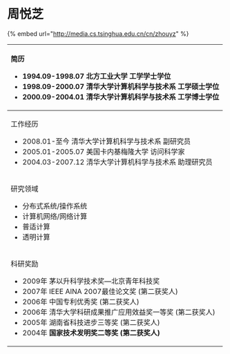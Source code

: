 # 周悦芝

{% embed url="http://media.cs.tsinghua.edu.cn/cn/zhouyz" %}



<table>
  <thead>
    <tr>
      <th style="text-align:left">
        <p>&#x7B80;&#x5386;</p>
        <ul>
          <li>1994.09-1998.07 &#x5317;&#x65B9;&#x5DE5;&#x4E1A;&#x5927;&#x5B66; &#x5DE5;&#x5B66;&#x5B66;&#x58EB;&#x5B66;&#x4F4D;</li>
          <li><b>1998.09-2000.07  &#x6E05;&#x534E;&#x5927;&#x5B66;&#x8BA1;&#x7B97;&#x673A;&#x79D1;&#x5B66;&#x4E0E;&#x6280;&#x672F;&#x7CFB;   &#x5DE5;&#x5B66;&#x7855;&#x58EB;&#x5B66;&#x4F4D;</b>
          </li>
          <li>2000.09-2004.01 &#x6E05;&#x534E;&#x5927;&#x5B66;&#x8BA1;&#x7B97;&#x673A;&#x79D1;&#x5B66;&#x4E0E;&#x6280;&#x672F;&#x7CFB;
            &#x5DE5;&#x5B66;&#x535A;&#x58EB;&#x5B66;&#x4F4D;</li>
        </ul>
      </th>
    </tr>
  </thead>
  <tbody>
    <tr>
      <td style="text-align:left">
        <p>&#x5DE5;&#x4F5C;&#x7ECF;&#x5386;</p>
        <ul>
          <li>2008.01-&#x81F3;&#x4ECA; &#x6E05;&#x534E;&#x5927;&#x5B66;&#x8BA1;&#x7B97;&#x673A;&#x79D1;&#x5B66;&#x4E0E;&#x6280;&#x672F;&#x7CFB;
            &#x526F;&#x7814;&#x7A76;&#x5458;</li>
          <li>2005.01-2005.07 &#x7F8E;&#x56FD;&#x5361;&#x5185;&#x57FA;&#x6885;&#x9686;&#x5927;&#x5B66;
            &#x8BBF;&#x95EE;&#x79D1;&#x5B66;&#x5BB6;</li>
          <li>2004.03-2007.12 &#x6E05;&#x534E;&#x5927;&#x5B66;&#x8BA1;&#x7B97;&#x673A;&#x79D1;&#x5B66;&#x4E0E;&#x6280;&#x672F;&#x7CFB;
            &#x52A9;&#x7406;&#x7814;&#x7A76;&#x5458;</li>
        </ul>
      </td>
    </tr>
    <tr>
      <td style="text-align:left">
        <p>&#x7814;&#x7A76;&#x9886;&#x57DF;</p>
        <ul>
          <li>&#x5206;&#x5E03;&#x5F0F;&#x7CFB;&#x7EDF;/&#x64CD;&#x4F5C;&#x7CFB;&#x7EDF;</li>
          <li>&#x8BA1;&#x7B97;&#x673A;&#x7F51;&#x7EDC;/&#x7F51;&#x7EDC;&#x8BA1;&#x7B97;</li>
          <li>&#x666E;&#x9002;&#x8BA1;&#x7B97;</li>
          <li>&#x900F;&#x660E;&#x8BA1;&#x7B97;</li>
        </ul>
      </td>
    </tr>
    <tr>
      <td style="text-align:left">
        <p>&#x79D1;&#x7814;&#x5956;&#x52B1;</p>
        <ul>
          <li>2009&#x5E74; &#x8305;&#x4EE5;&#x5347;&#x79D1;&#x5B66;&#x6280;&#x672F;&#x5956;&#x2014;&#x5317;&#x4EAC;&#x9752;&#x5E74;&#x79D1;&#x6280;&#x5956;</li>
          <li>2007&#x5E74; IEEE AINA 2007&#x6700;&#x4F73;&#x8BBA;&#x6587;&#x5956; (&#x7B2C;&#x4E8C;&#x83B7;&#x5956;&#x4EBA;)</li>
          <li>2006&#x5E74; &#x4E2D;&#x56FD;&#x4E13;&#x5229;&#x4F18;&#x79C0;&#x5956;
            (&#x7B2C;&#x4E8C;&#x83B7;&#x5956;&#x4EBA;)</li>
          <li>2006&#x5E74; &#x6E05;&#x534E;&#x5927;&#x5B66;&#x79D1;&#x7814;&#x6210;&#x679C;&#x63A8;&#x5E7F;&#x5E94;&#x7528;&#x6548;&#x76CA;&#x5956;&#x4E00;&#x7B49;&#x5956;
            (&#x7B2C;&#x4E8C;&#x83B7;&#x5956;&#x4EBA;)</li>
          <li>2005&#x5E74; &#x6E56;&#x5357;&#x7701;&#x79D1;&#x6280;&#x8FDB;&#x6B65;&#x4E09;&#x7B49;&#x5956;
            (&#x7B2C;&#x4E8C;&#x83B7;&#x5956;&#x4EBA;)</li>
          <li>2004&#x5E74; <b>&#x56FD;&#x5BB6;&#x6280;&#x672F;&#x53D1;&#x660E;&#x5956;&#x4E8C;&#x7B49;&#x5956; (&#x7B2C;&#x4E8C;&#x83B7;&#x5956;&#x4EBA;) </b>
          </li>
        </ul>
      </td>
    </tr>
  </tbody>
</table>

